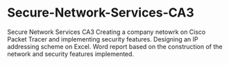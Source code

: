 # Secure-Network-Services-CA3
Secure Network Services CA3
Creating a company netowrk on Cisco Packet Tracer and implementing security features.
Designing an IP addressing scheme on Excel.
Word report based on the construction of the network and security features implemented.
